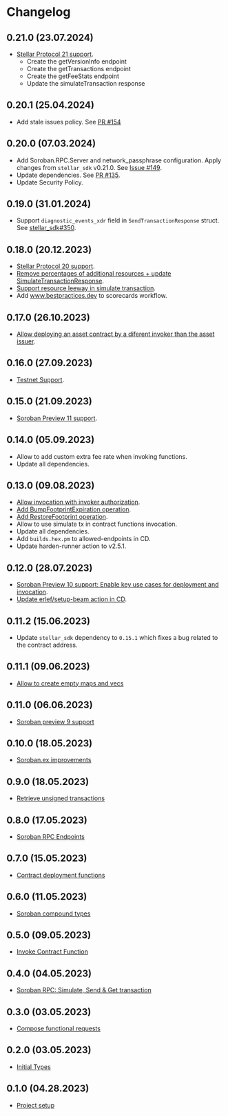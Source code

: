 # Changelog

## 0.21.0 (23.07.2024)

- [Stellar Protocol 21 support](https://github.com/kommitters/soroban.ex/issues/158).
  - Create the getVersionInfo endpoint
  - Create the getTransactions endpoint
  - Create the getFeeStats endpoint
  - Update the simulateTransaction response

## 0.20.1 (25.04.2024)

- Add stale issues policy. See [PR #154](https://github.com/kommitters/soroban.ex/pull/154)

## 0.20.0 (07.03.2024)

- Add Soroban.RPC.Server and network_passphrase configuration. Apply changes from `stellar_sdk` v0.21.0. See [Issue #149](https://github.com/kommitters/soroban.ex/issues/149).
- Update dependencies. See [PR #135](https://github.com/kommitters/soroban.ex/pull/135).
- Update Security Policy.

## 0.19.0 (31.01.2024)

- Support `diagnostic_events_xdr` field in `SendTransactionResponse` struct. See [stellar_sdk#350](https://github.com/kommitters/stellar_sdk/issues/350).

## 0.18.0 (20.12.2023)

- [Stellar Protocol 20 support](https://github.com/kommitters/soroban.ex/issues/140).
- [Remove percentages of additional resources + update SimulateTransactionResponse](https://github.com/kommitters/soroban.ex/pull/142).
- [Support resource leeway in simulate transaction](https://github.com/kommitters/soroban.ex/pull/143).
- Add www.bestpractices.dev to scorecards workflow.

## 0.17.0 (26.10.2023)

- [Allow deploying an asset contract by a diferent invoker than the asset issuer](https://github.com/kommitters/soroban.ex/issues/136).

## 0.16.0 (27.09.2023)

- [Testnet Support](https://github.com/kommitters/soroban.ex/issues/131).

## 0.15.0 (21.09.2023)

- [Soroban Preview 11 support](https://github.com/kommitters/soroban.ex/issues/126).

## 0.14.0 (05.09.2023)

- Allow to add custom extra fee rate when invoking functions.
- Update all dependencies.

## 0.13.0 (09.08.2023)

- [Allow invocation with invoker authorization](https://github.com/kommitters/soroban.ex/issues/103).
- [Add BumpFootprintExpiration operation](https://github.com/kommitters/soroban.ex/issues/104).
- [Add RestoreFootprint operation](https://github.com/kommitters/soroban.ex/issues/105).
- Allow to use simulate tx in contract functions invocation.
- Update all dependencies.
- Add `builds.hex.pm` to allowed-endpoints in CD.
- Update harden-runner action to v2.5.1.

## 0.12.0 (28.07.2023)

- [Soroban Preview 10 support: Enable key use cases for deployment and invocation](https://github.com/kommitters/soroban.ex/issues/102).
- [Update erlef/setup-beam action in CD](https://github.com/kommitters/soroban.ex/pull/109).

## 0.11.2 (15.06.2023)

- Update `stellar_sdk` dependency to `0.15.1` which fixes a bug related to the contract address.

## 0.11.1 (09.06.2023)

- [Allow to create empty maps and vecs](https://github.com/kommitters/soroban.ex/pull/95)

## 0.11.0 (06.06.2023)

- [Soroban preview 9 support](https://github.com/kommitters/soroban.ex/issues/91)

## 0.10.0 (18.05.2023)

- [Soroban.ex improvements](https://github.com/kommitters/soroban.ex/issues/84)

## 0.9.0 (18.05.2023)

- [Retrieve unsigned transactions](https://github.com/kommitters/soroban.ex/issues/70)

## 0.8.0 (17.05.2023)

- [Soroban RPC Endpoints](https://github.com/kommitters/soroban.ex/issues/48)

## 0.7.0 (15.05.2023)

- [Contract deployment functions](https://github.com/kommitters/soroban.ex/issues/45)

## 0.6.0 (11.05.2023)

- [Soroban compound types](https://github.com/kommitters/soroban.ex/issues/43)

## 0.5.0 (09.05.2023)

- [Invoke Contract Function](https://github.com/kommitters/soroban.ex/issues/23)

## 0.4.0 (04.05.2023)

- [Soroban RPC: Simulate, Send & Get transaction](https://github.com/kommitters/soroban.ex/issues/16)

## 0.3.0 (03.05.2023)

- [Compose functional requests](https://github.com/kommitters/soroban.ex/issues/13)

## 0.2.0 (03.05.2023)

- [Initial Types](https://github.com/kommitters/soroban.ex/issues/9)

## 0.1.0 (04.28.2023)

- [Project setup](https://github.com/kommitters/soroban.ex/issues/1)

